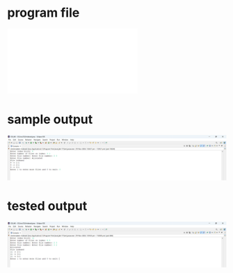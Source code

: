 # program file
![program file](Indexed_523.java)

# sample output
![sample output](Indexed_523.png)

# tested output
![tested output](Indexed_output_523.png)
